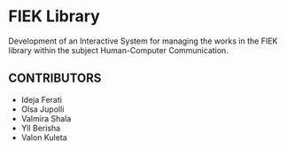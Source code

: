 # FIEK Library
Development of an Interactive System for managing the works in the FIEK library within the subject Human-Computer Communication.

 ## CONTRIBUTORS
- Ideja Ferati
- Olsa Jupolli
- Valmira Shala
- Yll Berisha
- Valon Kuleta
